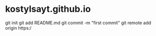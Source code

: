 # kostylsayt.github.io
git init
git add README.md
git commit -m "first commit"
git remote add origin https:/
